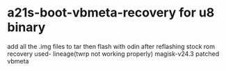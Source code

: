 # a21s-boot-vbmeta-recovery for u8 binary 

add all the .img files to tar
then flash with odin after reflashing stock rom
recovery used- lineage(twrp not working properly)
magisk-v24.3
patched vbmeta
